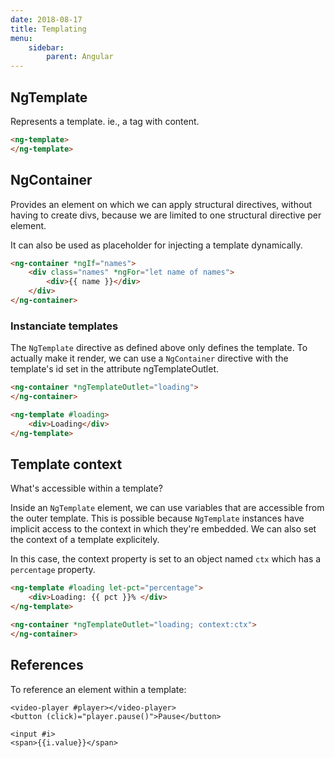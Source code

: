 ```yaml
---
date: 2018-08-17
title: Templating
menu:
    sidebar:
        parent: Angular
---
```



## NgTemplate

Represents a template.
ie., a tag with content.

```html
<ng-template>
</ng-template>
```





## NgContainer
Provides an element on which we can apply structural directives,
without having to create divs, because we are limited to one structural directive per element.

It can also be used as placeholder for injecting a template dynamically.

```html
<ng-container *ngIf="names">
    <div class="names" *ngFor="let name of names">
        <div>{{ name }}</div>
    </div>
</ng-container>
```




### Instanciate templates
The `NgTemplate` directive as defined above only defines the template. To actually make it render, we can use a `NgContainer` directive with the template's id set in the attribute ngTemplateOutlet.

```html
<ng-container *ngTemplateOutlet="loading">
</ng-container>

<ng-template #loading>
    <div>Loading</div>
</ng-template>
```



## Template context
What's accessible within a template?

Inside an `NgTemplate` element, we can use variables that are accessible from the outer template.
This is possible because `NgTemplate` instances have implicit access to the context in which they're embedded. We can also set the context of a template explicitely.

In this case, the context property is set to an object named `ctx` which has a `percentage` property.
```html
<ng-template #loading let-pct="percentage">
    <div>Loading: {{ pct }}% </div>
</ng-template>

<ng-container *ngTemplateOutlet="loading; context:ctx">
</ng-container>
```



## References
To reference an element within a template:
```
<video-player #player></video-player> 
<button (click)="player.pause()">Pause</button>

<input #i> 
<span>{{i.value}}</span>
```